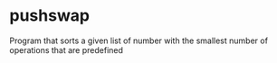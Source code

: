 # pushswap
Program that sorts a given list of number with the smallest number of operations that are predefined
